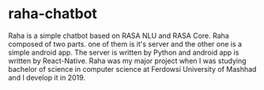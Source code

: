 # raha-chatbot
Raha is a simple chatbot based on RASA NLU and RASA Core. Raha composed of two parts. one of them is it's server and the other one is a simple android app. The server is written by Python and android app is written by React-Native. Raha was my major project when I was studying bachelor of science in computer science at Ferdowsi University of Mashhad and I develop it in 2019.
